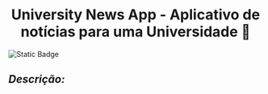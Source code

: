 <h1 align="center">University News App - Aplicativo de notícias para uma Universidade 📰</h1>
<img alt="Static Badge" src="https://img.shields.io/badge/Status-Em_Desenvolvimento-green">

 
## *Descrição:*
